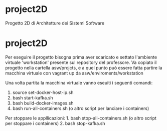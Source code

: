 # project2D
Progetto 2D di Architetture dei Sistemi Software
# project2D
Per eseguire il progetto bisogna prima aver scaricato e settato l'ambiente virtuale 'workstation' presente sul repository del professore. Va copiato il progetto nella cartella asw/projcts, e a quel punto può essere fatta partire la macchina virtuale con vagrant up da asw/enviroments/workstation

Una volta partita la macchina virtuale vanno eseuiti i seguenti comandi:
  1. source set-docker-host-ip.sh
  2. bash start-kafka.sh
  3. bash build-docker-images.sh
  4. bash run-all-containers.sh (o altro script per lanciare i containers)
  
  Per stoppare le appllicazioni:
    1. bash stop-all-containers.sh (o altro script per stoppare i containers)
    2. bash stop-kafka.sh
